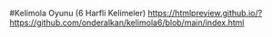 #Kelimola Oyunu (6 Harfli Kelimeler) https://htmlpreview.github.io/?https://github.com/onderalkan/kelimola6/blob/main/index.html
